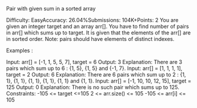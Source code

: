 Pair with given sum in a sorted array

Difficulty: EasyAccuracy: 26.04%Submissions: 104K+Points: 2
You are given an integer target and an array arr[]. You have to find number of pairs in arr[] which sums up to target. It is given that the elements of the arr[] are in sorted order.
Note: pairs should have elements of distinct indexes. 

Examples :

Input: arr[] = [-1, 1, 5, 5, 7], target = 6
Output: 3
Explanation: There are 3 pairs which sum up to 6 : {1, 5}, {1, 5} and {-1, 7}.
Input: arr[] = [1, 1, 1, 1], target = 2
Output: 6
Explanation: There are 6 pairs which sum up to 2 : {1, 1}, {1, 1}, {1, 1}, {1, 1}, {1, 1} and {1, 1}.
Input: arr[] = [-1, 10, 10, 12, 15], target = 125
Output: 0
Explanation: There is no such pair which sums up to 125.
Constraints:
-105 <= target <=105
 2 <= arr.size() <= 105
-105 <= arr[i] <= 105

